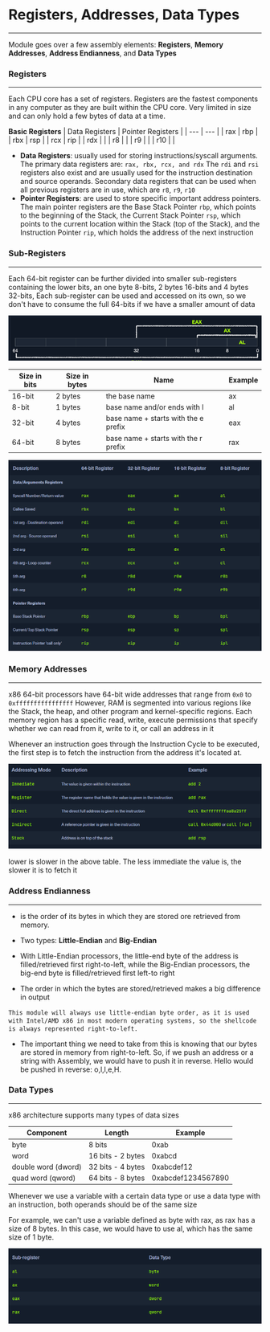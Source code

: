 # Registers, Addresses, Data Types

---

Module goes over a few assembly elements: **Registers**, **Memory Addresses**, **Address Endianness**, and **Data Types**

### Registers

---

Each CPU core has a set of registers. Registers are the fastest components in any computer as they are built within the CPU core.  Very limited in size and can only hold a few bytes of data at a time.

**Basic Registers**
| Data Registers | Pointer Registers |
| --- | --- |
| rax | rbp |
| rbx | rsp |
| rcx | rip |
| rdx | |
| r8 | |
| r9 | |
| r10 | |

- **Data Registers**: usually used for storing instructions/syscall arguments. The primary data registers are: `rax, rbx, rcx, and rdx` The `rdi` and `rsi` registers also exist and are usually used for the instruction destination and source operands. Secondary data registers that can be used when all previous registers are in use, which are `r8`, `r9`, `r10`
- **Pointer Registers**: are used to store specific important address pointers. The main pointer registers are the Base Stack Pointer `rbp`, which points to the beginning of the Stack, the Current Stack Pointer `rsp`, which points to the current location within the Stack (top of the Stack), and the Instruction Pointer `rip`, which holds the address of the next instruction

### Sub-Registers

---

Each 64-bit register can be further divided into smaller sub-registers containing the lower bits, an one byte 8-bits, 2 bytes 16-bits and 4 bytes 32-bits, Each sub-register can be used and accessed on its own, so we don't have to consume the full 64-bits if we have a smaller amount of data

![alt text](/images/sub_registers.png)

| Size in bits | Size in bytes | Name | Example |
| --- | --- | --- | --- |
| 16-bit | 2 bytes | the base name | ax |
| 8-bit | 1 bytes | base name and/or ends with l | al |
| 32-bit | 4 bytes | base name + starts with the e prefix | eax |
| 64-bit | 8 bytes | base name + starts with the r prefix | rax |

![alt text](/images/sub_register_names.png)

### Memory Addresses 

---

x86 64-bit processors have 64-bit wide addresses that range from `0x0` to `0xffffffffffffffff`
However, RAM is segmented into various regions like the Stack, the heap, and other program and kernel-specific regions. Each memory region has a specific read, write, execute permissions that specify whether we can read from it, write to it, or call an address in it

Whenever an instruction goes through the Instruction Cycle to be executed, the first step is to fetch the instruction from the address it's located at.

![alt text](/images/memory_addresses.png)

lower is slower in the above table. The less immediate the value is, the slower it is to fetch it

### Address Endianness

---

- is the order of its bytes in which they are stored ore retrieved from memory. 
- Two types: **Little-Endian** and **Big-Endian**
- With Little-Endian processors, the little-end byte of the address is filled/retrieved first right-to-left, while the Big-Endian processors, the big-end byte is filled/retrieved first left-to right

- The order in which the bytes are stored/retrieved makes a big difference in output

```
This module will always use little-endian byte order, as it is used with Intel/AMD x86 in most modern operating systems, so the shellcode is always represented right-to-left.
```

- The important thing we need to take from this is knowing that our bytes are stored in memory from right-to-left. So, if we push an address or a string with Assembly, we would have to push it in reverse. Hello would be pushed in reverse: o,l,l,e,H.

### Data Types

---

x86 architecture supports many types of data sizes

| Component | Length | Example |
| --- | --- | --- |
| byte | 8 bits | 0xab |
| word | 16 bits - 2 bytes | 0xabcd |
| double word (dword) | 32 bits - 4 bytes | 0xabcdef12 |
| quad word (qword) | 64 bits - 8 bytes | 0xabcdef1234567890 |

Whenever we use a variable with a certain data type or use a data type with an instruction, both operands should be of the same size

For example, we can't use a variable defined as byte with rax, as rax has a size of 8 bytes. In this case, we would have to use al, which has the same size of 1 byte.

![alt text](/images/size.png)

